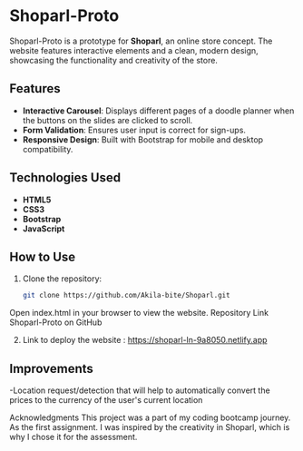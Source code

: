 # Shoparl-Proto

Shoparl-Proto is a prototype for **Shoparl**, an online store concept. The website features interactive elements and a clean, modern design, showcasing the functionality and creativity of the store.

## Features
- **Interactive Carousel**: Displays different pages of a doodle planner when the buttons on the slides are clicked to scroll.
- **Form Validation**: Ensures user input is correct for sign-ups.
- **Responsive Design**: Built with Bootstrap for mobile and desktop compatibility.

## Technologies Used
- **HTML5**
- **CSS3**
- **Bootstrap**
- **JavaScript**

## How to Use
1. Clone the repository:
   ```bash
   git clone https://github.com/Akila-bite/Shoparl.git
Open index.html in your browser to view the website.
Repository Link
Shoparl-Proto on GitHub

2. Link to deploy the website : https://shoparl-ln-9a8050.netlify.app

## Improvements
-Location request/detection that will help to automatically convert the prices to the currency of the user's current location

Acknowledgments
This project was a part of my coding bootcamp journey. As the first assignment. I was inspired by the creativity in Shoparl, which is why I chose it for the assessment.
